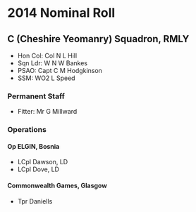# 2014 Nominal Roll

## C (Cheshire Yeomanry) Squadron, RMLY

* Hon Col: Col N L Hill
* Sqn Ldr: W N W Bankes
* PSAO: Capt C M Hodgkinson
* SSM: WO2 L Speed

### Permanent Staff

* Fitter: Mr G Millward

### Operations

#### Op ELGIN, Bosnia

* LCpl Dawson, LD
* LCpl Dove, LD

#### Commonwealth Games, Glasgow

* Tpr Daniells
